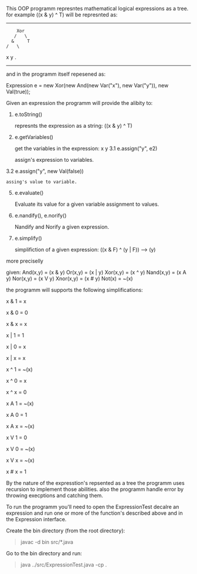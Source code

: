 This OOP programm represntes mathematical logical expressions as a tree.
for example ((x & y) ^ T) will be represnted as:

-----
        Xor
       /   \
      &     T
    /   \
   x     y 
.

-----

and in the programm itself repesened as:

Expression e = new Xor(new And(new Var("x"), new Var("y")), new Val(true));


Given an expression the programm will provide the alibity to:

1. e.toString()

    represnts the expression as a string: ((x & y) ^ T)

3. e.getVariables()

    get the variables in the expression: x y
3.1 e.assign("y", e2)

    assign's expression to variables.
   
3.2 e.assign("y", new Val(false))

    assing's value to variable.

5. e.evaluate()
   
    Evaluate its value for a given variable assignment to values.

7. e.nandify(), e.norify()
   
    Nandify and Norify a given expression.

9. e.simplify()

    simplifiction of a given expression: ((x & F) ^ (y | F)) --> (y)


more preciselly

given:
And(x,y) = (x & y)
Or(x,y) = (x | y)
Xor(x,y) = (x ^ y)
Nand(x,y) = (x A y)
Nor(x,y) = (x V y)
Xnor(x,y) = (x # y)
Not(x) = ~(x)

the programm will supports the following simplifications:

x & 1 = x

x & 0 = 0

x & x = x

x | 1 = 1

x | 0 = x

x | x = x

x ^ 1 = ~(x)

x ^ 0 = x

x ^ x = 0

x A 1 = ~(x)

x A 0 = 1

x A x = ~(x)

x V 1 = 0

x V 0 = ~(x)

x V x = ~(x)

x # x = 1


By the nature of the expresstion's repsented as a tree the programm uses recursion
to implement those abilities. also the programm handle error by throwing execptions and catching them.


To run the programm you'll need to open the ExpressionTest decalre an expression
and run one or more of the function's described above and in the Expression interface.

Create the bin directory (from the root directory):
> javac -d bin src/*.java

Go to the bin directory and run:
> java ../src/ExpressionTest.java -cp .









